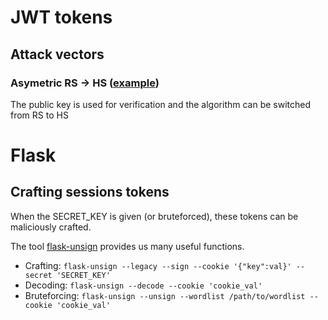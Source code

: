 # JWT tokens
## Attack vectors
### Asymetric RS -> HS ([example](https://www.nccgroup.trust/uk/about-us/newsroom-and-events/blogs/2019/january/jwt-attack-walk-through/))
The public key is used for verification and the algorithm can be switched from RS to HS

# Flask
## Crafting sessions tokens
When the SECRET_KEY is given (or bruteforced), these tokens can be maliciously crafted.

The tool [flask-unsign](https://github.com/Paradoxis/Flask-Unsign) provides us many useful functions.
- Crafting: `flask-unsign --legacy --sign --cookie '{"key":val}' --secret 'SECRET_KEY'`
- Decoding: `flask-unsign --decode --cookie 'cookie_val'`
- Bruteforcing: `flask-unsign --unsign --wordlist /path/to/wordlist --cookie 'cookie_val'`
